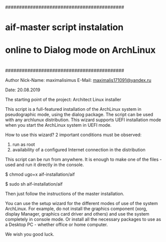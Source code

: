###########################################
#                                         #
#   aif-master script instalation         #
#   online to Dialog mode on ArchLinux    #
#                                         #
###########################################

Author Nick-Name: maximalisimus
E-Mail: maximalis171091@yandex.ru
 
Date: 20.08.2019

The starting point of the project: Architect Linux installer

This script is a full-featured installation of the ArchLinux system in pseudographic mode, using the dialog package.
The script can be used with any archlunux distribution. This wizard supports UEFI installation mode when you start the ArchLinux system in UEFI mode.

How to use this wizard?
2 important conditions must be observed:
1) run as root
2) availability of a configured Internet connection in the distribution

This script can be run from anywhere. 
It is enough to make one of the files - used and run it directly in the console.

$ chmod ugo+x aif-installation/aif

$ sudo sh aif-installation/aif

Then just follow the instructions of the master installation.

You can use the setup wizard for the different modes of use of the system ArchLinux.
For example, do not install the graphics component (xorg, display Manager, graphics card driver and others) and use the system completely in console mode.
Or install all the necessary packages to use as a Desktop PC - whether office or home computer.

We wish you good luck.


